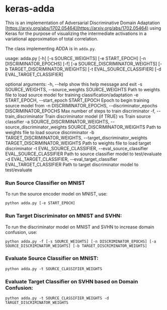 # keras-adda
This is an implementation of Adversarial Discriminative Domain Adaptation [https://arxiv.org/abs/1702.05464](https://arxiv.org/abs/1702.05464) using Keras for the purpose of visualizing the intermediate activations in a variational approximation of total correlation.

The class implementing ADDA is in `adda.py`. 

usage: adda.py [-h] [-s SOURCE_WEIGHTS] [-e START_EPOCH]
               [-n DISCRIMINATOR_EPOCHS] [-f]
               [-a SOURCE_DISCRIMINATOR_WEIGHTS]
               [-b TARGET_DISCRIMINATOR_WEIGHTS] [-t EVAL_SOURCE_CLASSIFIER]
               [-d EVAL_TARGET_CLASSIFIER]

optional arguments:
  -h, --help            show this help message and exit
  -s SOURCE_WEIGHTS, --source_weights SOURCE_WEIGHTS
                        Path to weights file to load source model for training
                        classification/adaptation
  -e START_EPOCH, --start_epoch START_EPOCH
                        Epoch to begin training source model from
  -n DISCRIMINATOR_EPOCHS, --discriminator_epochs DISCRIMINATOR_EPOCHS
                        Max number of steps to train discriminator
  -f, --train_discriminator
                        Train discriminator model (if TRUE) vs Train source
                        classifier
  -a SOURCE_DISCRIMINATOR_WEIGHTS, --source_discriminator_weights SOURCE_DISCRIMINATOR_WEIGHTS
                        Path to weights file to load source discriminator
  -b TARGET_DISCRIMINATOR_WEIGHTS, --target_discriminator_weights TARGET_DISCRIMINATOR_WEIGHTS
                        Path to weights file to load target discriminator
  -t EVAL_SOURCE_CLASSIFIER, --eval_source_classifier EVAL_SOURCE_CLASSIFIER
                        Path to source classifier model to test/evaluate
  -d EVAL_TARGET_CLASSIFIER, --eval_target_classifier EVAL_TARGET_CLASSIFIER
                        Path to target discriminator model to test/evaluate


### Run Source Classifier on MNIST

To run the source encoder model on MNIST, use:

```
python adda.py [-e START_EPOCH]
```

### Run Target Discriminator on MNIST and SVHN:

To run the discriminator model on MNIST and SVHN to increase domain confusion, use:

```
python adda.py -f [-s SOURCE_WEIGHTS] [-n DISCRIMINATOR_EPOCHS] [-a SOURCE_DISCRIMINATOR_WEIGHTS] [-b TARGET_DISCRIMINATOR_WEIGHTS]
```

### Evaluate Source Classifier on MNIST:

```
python adda.py -t SOURCE_CLASSIFIER_WEIGHTS
```

### Evaluate Target Classifier on SVHN based on Domain Confusion:

```
python adda.py -t SOURCE_CLASSIFIER_WEIGHTS -d TARGET_DISCRIMINATOR_WEIGHTS
```
